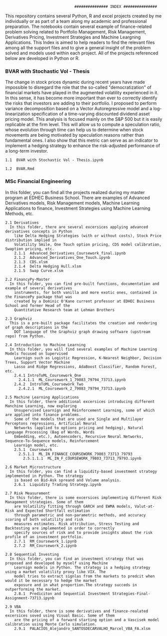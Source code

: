                                    ############### INDEX ############### 

This repository contains several Python, R and excel projects created by me individually or as part of a team
along my academic and professional preparation. The notebooks contain several example of finance-related
problem solving related to Portfolio Management, Risk Management, Derivatives Pricing, Investment Strategies
and Machine Leargning Applications. This Index is aimed to help readers to find the relevant files among all 
the support files and to give a general insight of the problem solved and models used within each project. All
of the projects referenced below are developed in Python or R.



### BVAR with Stochastic Vol - Thesis


  The change in stock prices dynamic during recent years have made impossible to disregard the
    role that the so-called "democratization" of financial markets have played in the augmented
    volatility experienced in it. In this sense, it has become more important than ever to correctly
    identify the risks that investors are adding to their portfolio. I proposed to perform variance
    decomposition based on a Vector Autoregressive model and a log-linearization specification of a
    time-varying discounted dividend asset pricing model. This analysis is focused mainly on the
    S&P 500 but it is easily replicable at the firm level. This will allow us to compute a speculation
    ratio, whose evolution through time can help us to determine when stock movements are being
    motivated by speculation reasons rather than fundamental ones. I also show that this metric can
    serve as an indicator to implement a hedging strategy to enhance the risk-adjusted performance
    of a long-term investor.
    
    1.1  BVAR with Stochastic Vol - Thesis.ipynb
   
    1.2  BVAR.Rmd

  
### MSc Financial Engineering

In this folder, you can find all the projects realized during my master program at EDHEC Business
    School. There are examples of Advanced Derivatives models, Risk Management models, Machine 
    Learning Applications to finance, Investment Strategies using Machine Learning Methods, etc.
   
    2.1 Derivatives
      In this folder, there are several excersices applying advanced derivatives concepts in Python 
        like Delta Hedging Strategies (with or without costs), Stock Price distribution implied in
        Volatility Smile, One Touch option pricing, CDS model calibration, Swaption pricing, etc.
        2.1.1  Advanced_Derivatives_Coursework_final.ipynb
        2.1.2  Advanced_Derivatives_One_Touch.ipynb
        2.1.3  CDS.xlsm
        2.1.4  Delta Hedging Hull.xlsm
        2.1.5  Swap Curve.xlsm
       
    2.2 FinancyPy-Master
      In this folder, you can find pre-built functions, documentation and example of several derivatives
        instruments, for both vanilla and more exotic ones, contained in the FinancePy package that was 
        created by a Dominic O'Kane current professor at EDHEC Business School and former Head of the
        Quantitative Research team at Lehman Brothers

    2.3 Graphviz
      This is a pre-built package facilitates the creation and rendering of graph descriptions in the 
        DOT language of the Graphviz graph drawing software (upstream repo) from Python.

    2.4 Introduction to Machine Learning
      In this folder, you will find several examples of Machine Learning Models focused on Supervised 
        Learnign such as Logistic Regression, K-Nearest Neighbor, Decision Trees, Support Vector Machine
        Lasso and Ridge Regressions, AdaBoost Classifier, Random Forest, etc. 
        2.4.1 IntroToML_Coursework_One
          2.4.1.1  ML_Coursework_1_79083_79794_73713.ipynb
        2.4.2  IntroToML_Coursework_Two
          2.4.2.1  ML_Coursework_2_79083_79794_73713.ipynb

    2.5 Machine Learning Applications
      In this folder, there additional excersices introducing different Manchine Learning, now exploring 
        Unsupervised Learnign and Reinforcement Learning, some of which are applied into finance problems.
        Some of the models that are used are Single and Multilayer Perceptons regressions, Artificial Neural 
        Networks (applied to options pricing and hedging), Natural Language Processing (Bag of Words, Words
        Embedding, etc.), Autoencoders, Recursive Neural Networks, Sequence-To-Sequence models, Reinforcement
        Learnign model, etc.
        2.5.1  Coursework
          2.5.1.1  ML_IN_FINANCE_COURSEWORK_79803_73713_79793
            2.5.1.1.1  ML_IN_F_COURSEWORK_79803_73713_79793.ipynb

    2.6 Market Microstructure
      In this folder, you can find a liquidity-based investment strategy implemented in Python. The strategy
        is based on Bid-Ask spreand and Volume analysis.
        2.6.1  Liquidity Trading Strategy.ipynb

    2.7 Risk Measurement
      In this folder, there is some excersices implementing different Risk Management strategies. Some of them 
        are Volatility fitting through GARCH and EWMA models, Valut-at-Risk and Expected Shortfall estimation 
        through parametric and non-parametric methods, and accuracy scoring of both volatility and risk 
        measures estimates. Risk attribution, Stress Testing and Backtesting are implemented in order to correctly
        specify sources of risk and to provide insights about the risk profile of an investment portfolio.
        2.7.1  RM_Coursework_1.ipynb
        2.7.2  RM_Coursework_2.ipynb

    2.8 Sequential Investing
      In this folder, you can find an investment strategy that was proposed and developed by myself using Machine
        Learnign models in Python. The strategy is a hedging strategy using a market volatility proxy like VIX. The
        model tries to extract signlas from the markets to predcit when would it be necessary to hedge the market
        exposure and in what proportion.The strategy succeds in outperforming the market.
        2.8.1  Prediciton and Sequential Investment Strategies-Final-Assignment-73713.ipynb

    2.9 VBA
      In this folder, there is some derivatives and finance-realated excersices soved using Visual Basic. Some of them 
        are the pricing of a forward starting option and a Vascisek model calibration using Monte Carlo simulation.
        2.9.1  PALACIOS_Alejandro_SANTOSDECARVALHO_Marcel_VBA_FA.xlsm
